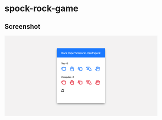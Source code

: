 # spock-rock-game

## Screenshot
![screenshot](https://github.com/martinapinky/spock-rock-game/blob/master/screenshot.png?raw=true)